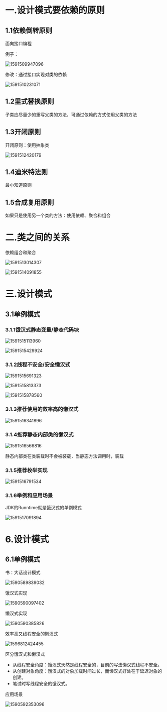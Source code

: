 # 一.设计模式要依赖的原则

## 1.1依赖倒转原则

面向接口编程

例子：

![1591509947096](https://gitee.com/chrisxyq/picgo/raw/master/img/1591509947096.png)

修改：通过接口实现对类的依赖

![1591510231071](https://gitee.com/chrisxyq/picgo/raw/master/img/1591510231071.png)

## 1.2里式替换原则

子类应尽量少的重写父类的方法，可通过依赖的方式使用父类的方法

## 1.3开闭原则



开闭原则：使用抽象类

![1591512420179](https://gitee.com/chrisxyq/picgo/raw/master/img/1591512420179.png)

## 1.4迪米特法则

最小知道原则

## 1.5合成复用原则

如果只是使用另一个类的方法：使用依赖、聚合和组合

# 二.类之间的关系



依赖组合和聚合

![1591513014307](https://gitee.com/chrisxyq/picgo/raw/master/img/1591513014307.png)

![1591514091855](https://gitee.com/chrisxyq/picgo/raw/master/img/1591514091855.png)

# 三.设计模式

## 3.1单例模式

### 3.1.1饿汉式静态变量/静态代码块

![1591515113960](https://gitee.com/chrisxyq/picgo/raw/master/img/1591515113960.png)

![1591515429924](https://gitee.com/chrisxyq/picgo/raw/master/img/1591515429924.png)



### 3.1.2线程不安全/安全懒汉式

![1591515691323](https://gitee.com/chrisxyq/picgo/raw/master/img/1591515691323.png)

![1591515813373](https://gitee.com/chrisxyq/picgo/raw/master/img/1591515813373.png)

![1591515878560](https://gitee.com/chrisxyq/picgo/raw/master/img/1591515878560.png)

### 3.1.3推荐使用的效率高的懒汉式

![1591516341896](https://gitee.com/chrisxyq/picgo/raw/master/img/1591516341896.png)

### 3.1.4推荐静态内部类的懒汉式

![1591516566816](https://gitee.com/chrisxyq/picgo/raw/master/img/1591516566816.png)

静态内部类在类装载时不会被装载，当静态方法调用时，装载

### 3.1.5推荐枚举实现

![1591516791534](https://gitee.com/chrisxyq/picgo/raw/master/img/1591516791534.png)

### 3.1.6举例和应用场景

JDK的Runntime就是饿汉式的单例模式

![1591517091894](https://gitee.com/chrisxyq/picgo/raw/master/img/1591517091894.png)

# 6.设计模式

## 6.1单例模式

书：大话设计模式

![1590589839032](https://gitee.com/chrisxyq/picgo/raw/master/img/1590589839032.png)

饿汉式实现

![1590590097402](https://gitee.com/chrisxyq/picgo/raw/master/img/1590590097402.png)

懒汉式实现

![1590590385826](https://gitee.com/chrisxyq/picgo/raw/master/img/1590590385826.png)

效率高又线程安全的懒汉式

![1596812424455](https://gitee.com/chrisxyq/picgo/raw/master/img/1596812424455.png)

区分饿汉式和懒汉式

- 从线程安全角度：饿汉式天然是线程安全的，目前的写法懒汉式线程不安全。
- 从创建对象角度：饿汉式的对象加载时间过长，而懒汉式好处在于延迟对象的创建。
- 笔试时写线程安全的饿汉式。

应用场景

![1590592353096](https://gitee.com/chrisxyq/picgo/raw/master/img/1590592353096.png)

